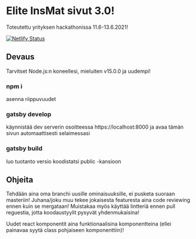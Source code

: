 # Elite InsMat sivut 3.0!

Toteutettu yrityksen hackathonissa 11.6-13.6.2021!

[![Netlify Status](https://api.netlify.com/api/v1/badges/e3febd63-9343-4739-aeab-4119d6215309/deploy-status)](https://app.netlify.com/sites/stupefied-davinci-a52454/deploys)

## Devaus

Tarvitset Node.js:n koneellesi, mieluiten v15.0.0 ja uudempi!

### npm i

asenna riippuvuudet

### gatsby develop

käynnistää dev serverin osoitteessa https://localhost:8000 ja avaa tämän sivun automaattisesti selaimessasi

### gatsby build

luo tuotanto versio koodistatsi public -kansioon

## Ohjeita

Tehdään aina oma branchi uusille ominaisuuksille, ei pusketa suoraan masteriin! Juhana/joku muu tekee jokaisesta featuresta aina code reviewing ennen kuin se mergataan! Muistakaa myös käyttää lintteriä ennen pull reguestia, jotta koodaustyylit pysyvät yhdenmukaisina!

Uudet react komponentit aina funktionaalisina komponentteina (ellei painavaa syytä class pohjaiseen komponenttiin)!